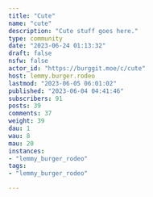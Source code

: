 ```yaml
---
title: "Cute" 
name: "cute"
description: "Cute stuff goes here."
type: community
date: "2023-06-24 01:13:32"
draft: false
nsfw: false
actor_id: "https://burggit.moe/c/cute"
host: lemmy.burger.rodeo
lastmod: "2023-06-05 06:01:02"
published: "2023-06-04 04:41:46"
subscribers: 91
posts: 39
comments: 37
weight: 39
dau: 1
wau: 8
mau: 20
instances:
- "lemmy_burger_rodeo"
tags: 
- "lemmy_burger_rodeo"

---
```

